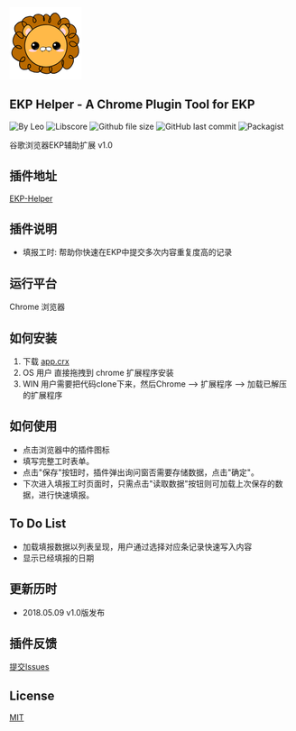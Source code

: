 ![Logo](https://github.com/leochan2017/ekp-helper/blob/master/app/img/icon128.png?raw=true)

## EKP Helper - A Chrome Plugin Tool for EKP
![By Leo](https://img.shields.io/badge/Powered_by-Leo-red.svg?style=flat) 
![Libscore](https://img.shields.io/libscore/s/jQuery.svg?style=flat-square)
![Github file size](https://img.shields.io/github/size/leochan2017/ekp-helper/app.crx.svg)
![GitHub last commit](https://img.shields.io/github/last-commit/leochan2017/ekp-helper.svg)
![Packagist](https://img.shields.io/packagist/l/doctrine/orm.svg)

谷歌浏览器EKP辅助扩展 v1.0

## 插件地址
[EKP-Helper](https://github.com/leochan2017/ekp-helper)

## 插件说明
- 填报工时: 帮助你快速在EKP中提交多次内容重复度高的记录


## 运行平台
Chrome 浏览器


## 如何安装
1. 下载 [app.crx](https://github.com/leochan2017/ekp-helper/blob/master/app.crx?raw=true)
2. OS 用户 直接拖拽到 chrome 扩展程序安装
3. WIN 用户需要把代码clone下来，然后Chrome --> 扩展程序 --> 加载已解压的扩展程序



## 如何使用
- 点击浏览器中的插件图标
- 填写完整工时表单。
- 点击"保存"按钮时，插件弹出询问窗否需要存储数据，点击"确定"。
- 下次进入填报工时页面时，只需点击"读取数据"按钮则可加载上次保存的数据，进行快速填报。




## To Do List
- 加载填报数据以列表呈现，用户通过选择对应条记录快速写入内容
- 显示已经填报的日期


## 更新历时
- 2018.05.09 v1.0版发布


## 插件反馈
[提交Issues](https://github.com/leochan2017/ekp-helper/issues/new)


## License
[MIT](http://opensource.org/licenses/MIT)